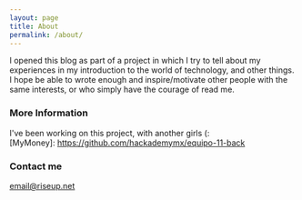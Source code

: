 ```yaml
---
layout: page
title: About
permalink: /about/
---
```


I opened this blog as part of a project in which I try to tell about my experiences in my introduction to the world of technology, and other things. I hope be able to wrote enough and inspire/motivate other people with the same interests, or who simply have the courage of read me. 

### More Information

I've been working on this project, with another girls (:  
[MyMoney]: https://github.com/hackademymx/equipo-11-back 

### Contact me

[email@riseup.net](knucklesbruised@riseup.net)